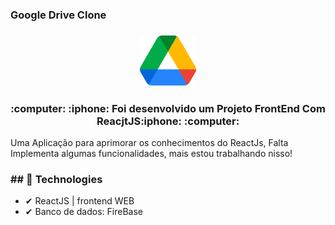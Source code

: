 
### Google Drive Clone 

<h3 align="center">
  <img src="./src/media/logo.png" widht=70px height=80px>
</h3>


<h3 align="center">
:computer: :iphone: Foi desenvolvido um Projeto FrontEnd Com ReacjtJS:iphone: :computer: 
</h3>

Uma Aplicação para aprimorar os conhecimentos do ReactJs, Falta Implementa algumas funcionalidades, mais estou trabalhando nisso!

### ## :rocket: Technologies
- ✔ ReactJS | frontend WEB
- ✔ Banco de dados: FireBase
